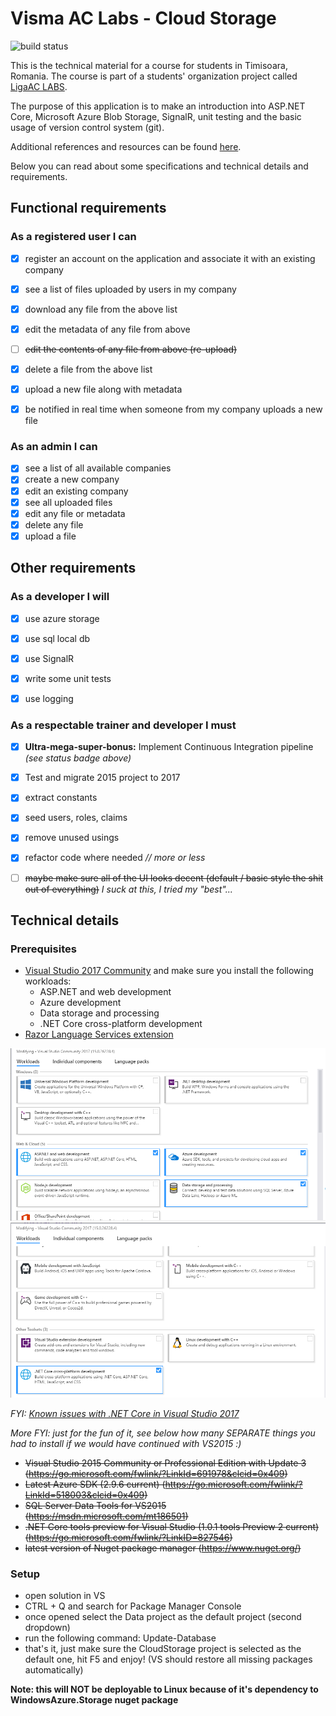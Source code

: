 ﻿# Visma AC Labs - Cloud Storage

![build status](https://emilcraciun.visualstudio.com/_apis/public/build/definitions/f6381654-59b1-4043-bd5f-3c9a9e740d98/1/badge)

This is the technical material for a course for students in Timisoara, Romania. The course is part of a students' organization project called [LigaAC LABS](https://labs.ligaac.ro/).

The purpose of this application is to make an introduction into ASP.NET Core, Microsoft Azure Blob Storage, SignalR, unit testing and the basic usage of version control system (git).

Additional references and resources can be found [here](/docs/References.md). 

Below you can read about some specifications and technical details and requirements.

## Functional requirements

### As a registered user I can
- [x] register an account on the application and associate it with an existing company
- [x] see a list of files uploaded by users in my company
- [x] download any file from the above list
- [x] edit the metadata of any file from above
- [ ] ~~edit the contents of any file from above (re-upload)~~
- [x] delete a file from the above list
- [x] upload a new file along with metadata
- [x] be notified in real time when someone from my company uploads a new file


### As an admin I can
- [x] see a list of all available companies
- [x] create a new company
- [x] edit an existing company
- [x] see all uploaded files
- [x] edit any file or metadata
- [x] delete any file 
- [x] upload a file

## Other requirements

### As a developer I will
- [x] use azure storage
- [x] use sql local db
- [x] use SignalR
- [x] write some unit tests
- [x] use logging


### As a respectable trainer and developer I must
- [x] **Ultra-mega-super-bonus:** Implement Continuous Integration pipeline *(see status badge above)*
- [x] Test and migrate 2015 project to 2017
- [x] extract constants
- [x] seed users, roles, claims
- [x] remove unused usings
- [x] refactor code where needed *// more or less*
- [ ] ~~maybe make sure all of the UI looks decent (default / basic style the shit out of everything)~~ *I suck at this, I tried my "best"...*


## Technical details

### Prerequisites
- [Visual Studio 2017 Community](https://www.visualstudio.com/downloads/) and make sure you install the following workloads:
  - ASP.NET and web development
  - Azure development
  - Data storage and processing
  - .NET Core cross-platform development
- [Razor Language Services extension](https://marketplace.visualstudio.com/items?itemName=ms-madsk.RazorLanguageServices)

![Workloads part 1](/docs/images/vs1.png)
![Workloads part 2](/docs/images/vs2.png)

*FYI: [Known issues with .NET Core in Visual Studio 2017](https://github.com/aspnet/Tooling/blob/master/known-issues-vs2017.md)*

*More FYI: just for the fun of it, see below how many SEPARATE things you had to install if we would have continued with VS2015 :)*
- ~~Visual Studio 2015 Community or Professional Edition with Update 3 (https://go.microsoft.com/fwlink/?LinkId=691978&clcid=0x409)~~
- ~~Latest Azure SDK (2.9.6 current) (https://go.microsoft.com/fwlink/?LinkId=518003&clcid=0x409)~~
- ~~SQL Server Data Tools for VS2015 (https://msdn.microsoft.com/mt186501)~~
- ~~.NET Core tools preview for Visual Studio (1.0.1 tools Preview 2 current) (https://go.microsoft.com/fwlink/?LinkID=827546)~~
- ~~latest version of Nuget package manager (https://www.nuget.org/)~~

### Setup
- open solution in VS
- CTRL + Q and search for Package Manager Console
- once opened select the Data project as the default project (second dropdown)
- run the following command: Update-Database
- that's it, just make sure the CloudStorage project is selected as the default one, hit F5 and enjoy! (VS should restore all missing packages automatically)

**Note: this will NOT be deployable to Linux because of it's dependency to WindowsAzure.Storage nuget package**